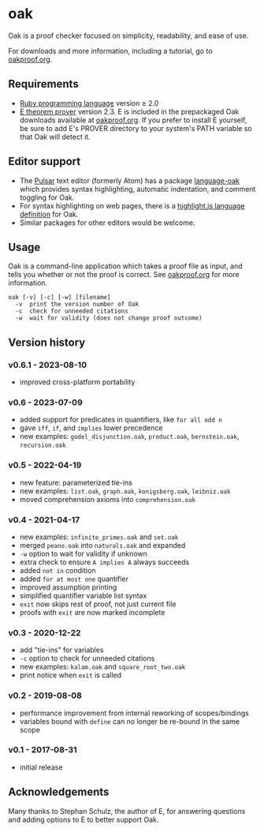 # oak

Oak is a proof checker focused on simplicity, readability, and ease of use.

For downloads and more information, including a tutorial, go to [oakproof.org](https://oakproof.org/).

## Requirements

  * [Ruby programming language](http://ruby-lang.org/) version ≥ 2.0
  * [E theorem prover](https://eprover.org/) version 2.3.  E is included in the prepackaged Oak downloads available at [oakproof.org](https://oakproof.org/).  If you prefer to install E yourself, be sure to add E's PROVER directory to your system's PATH variable so that Oak will detect it.

## Editor support

  * The [Pulsar](https://pulsar-edit.dev/) text editor (formerly Atom) has a package [language-oak](https://web.pulsar-edit.dev/packages/language-oak) which provides syntax highlighting, automatic indentation, and comment toggling for Oak.
  * For syntax highlighting on web pages, there is a [highlight.js language definition](https://github.com/timlabs/highlightjs-oak) for Oak.
  * Similar packages for other editors would be welcome.

## Usage

Oak is a command-line application which takes a proof file as input, and tells you whether or not the proof is correct.  See [oakproof.org](https://oakproof.org) for more information.

```
oak [-v] [-c] [-w] [filename]
  -v  print the version number of Oak
  -c  check for unneeded citations
  -w  wait for validity (does not change proof outcome)
```

## Version history

### v0.6.1 - 2023-08-10
* improved cross-platform portability

### v0.6 - 2023-07-09
* added support for predicates in quantifiers, like `for all odd n`
* gave `iff`, `if`, and `implies` lower precedence
* new examples: `godel_disjunction.oak`, `product.oak`, `bernstein.oak`, `recursion.oak`

### v0.5 - 2022-04-19
* new feature: parameterized tie-ins
* new examples: `list.oak`, `graph.oak`, `konigsberg.oak`, `leibniz.oak`
* moved comprehension axioms into `comprehension.oak`

### v0.4 - 2021-04-17
* new examples: `infinite_primes.oak` and `set.oak`
* merged `peano.oak` into `naturals.oak` and expanded
* `-w` option to wait for validity if unknown
* extra check to ensure `A implies A` always succeeds
* added `not in` condition
* added `for at most one` quantifier
* improved assumption printing
* simplified quantifier variable list syntax
* `exit` now skips rest of proof, not just current file
* proofs with `exit` are now marked incomplete

### v0.3 - 2020-12-22
* add "tie-ins" for variables
* `-c` option to check for unneeded citations
* new examples: `kalam.oak` and `square_root_two.oak`
* print notice when `exit` is called

### v0.2 - 2019-08-08
* performance improvement from internal reworking of scopes/bindings
* variables bound with `define` can no longer be re-bound in the same scope

### v0.1 - 2017-08-31
* initial release

## Acknowledgements

Many thanks to Stephan Schulz, the author of E, for answering questions and adding options to E to better support Oak.